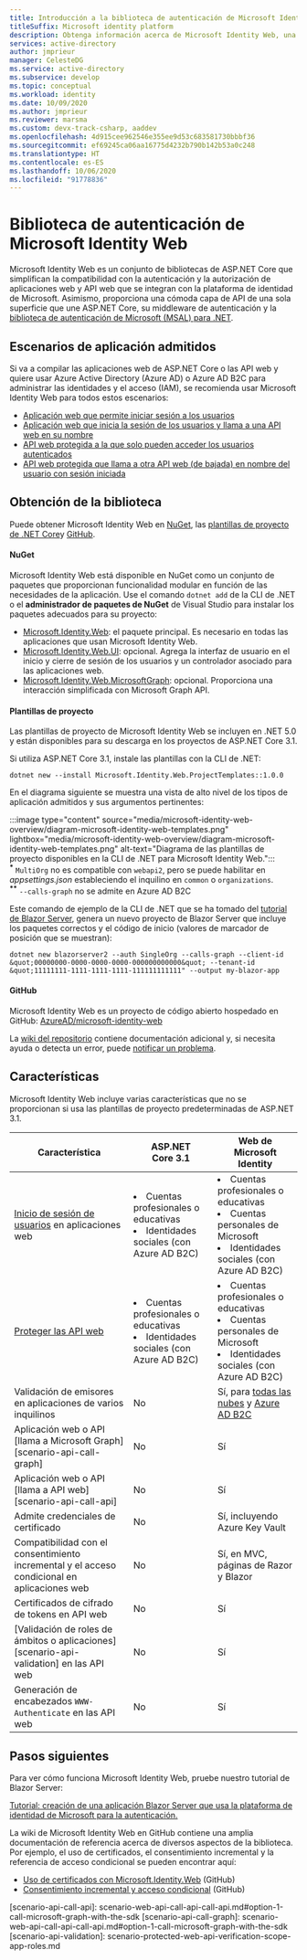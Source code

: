 ```yaml
---
title: Introducción a la biblioteca de autenticación de Microsoft Identity Web
titleSuffix: Microsoft identity platform
description: Obtenga información acerca de Microsoft Identity Web, una biblioteca de autenticación y autorización para las aplicaciones de ASP.NET Core que se integran con Azure Active Directory, Azure AD B2C, Microsoft Graph y otras API web.
services: active-directory
author: jmprieur
manager: CelesteDG
ms.service: active-directory
ms.subservice: develop
ms.topic: conceptual
ms.workload: identity
ms.date: 10/09/2020
ms.author: jmprieur
ms.reviewer: marsma
ms.custom: devx-track-csharp, aaddev
ms.openlocfilehash: 4d915cee962546e355ee9d53c683581730bbbf36
ms.sourcegitcommit: ef69245ca06aa16775d4232b790b142b53a0c248
ms.translationtype: HT
ms.contentlocale: es-ES
ms.lasthandoff: 10/06/2020
ms.locfileid: "91778836"
---
```

# <a name="microsoft-identity-web-authentication-library"></a>Biblioteca de autenticación de Microsoft Identity Web

Microsoft Identity Web es un conjunto de bibliotecas de ASP.NET Core que simplifican la compatibilidad con la autenticación y la autorización de aplicaciones web y API web que se integran con la plataforma de identidad de Microsoft. Asimismo, proporciona una cómoda capa de API de una sola superficie que une ASP.NET Core, su middleware de autenticación y la [biblioteca de autenticación de Microsoft (MSAL) para .NET](https://github.com/azuread/microsoft-authentication-library-for-dotnet).

## <a name="supported-application-scenarios"></a>Escenarios de aplicación admitidos

Si va a compilar las aplicaciones web de ASP.NET Core o las API web y quiere usar Azure Active Directory (Azure AD) o Azure AD B2C para administrar las identidades y el acceso (IAM), se recomienda usar Microsoft Identity Web para todos estos escenarios:

- [Aplicación web que permite iniciar sesión a los usuarios](scenario-web-app-sign-user-overview.md)
- [Aplicación web que inicia la sesión de los usuarios y llama a una API web en su nombre](scenario-web-app-call-api-overview.md)
- [API web protegida a la que solo pueden acceder los usuarios autenticados](scenario-protected-web-api-overview.md)
- [API web protegida que llama a otra API web (de bajada) en nombre del usuario con sesión iniciada](scenario-web-api-call-api-overview.md)

## <a name="get-the-library"></a>Obtención de la biblioteca

Puede obtener Microsoft Identity Web en [NuGet](#nuget), las [plantillas de proyecto de .NET Core](#project-templates)y [GitHub](#github).

#### <a name="nuget"></a>NuGet

Microsoft Identity Web está disponible en NuGet como un conjunto de paquetes que proporcionan funcionalidad modular en función de las necesidades de la aplicación. Use el comando `dotnet add` de la CLI de .NET o el **administrador de paquetes de NuGet** de Visual Studio para instalar los paquetes adecuados para su proyecto:

- [Microsoft.Identity.Web](https://www.nuget.org/packages/Microsoft.Identity.Web): el paquete principal. Es necesario en todas las aplicaciones que usan Microsoft Identity Web.
- [Microsoft.Identity.Web.UI](https://www.nuget.org/packages/Microsoft.Identity.Web.UI): opcional. Agrega la interfaz de usuario en el inicio y cierre de sesión de los usuarios y un controlador asociado para las aplicaciones web.
- [Microsoft.Identity.Web.MicrosoftGraph](https://www.nuget.org/packages/Microsoft.Identity.Web.MicrosoftGraph): opcional. Proporciona una interacción simplificada con Microsoft Graph API.

#### <a name="project-templates"></a>Plantillas de proyecto

Las plantillas de proyecto de Microsoft Identity Web se incluyen en .NET 5.0 y están disponibles para su descarga en los proyectos de ASP.NET Core 3.1.

Si utiliza ASP.NET Core 3.1, instale las plantillas con la CLI de .NET:

```dotnetcli
dotnet new --install Microsoft.Identity.Web.ProjectTemplates::1.0.0
```

En el diagrama siguiente se muestra una vista de alto nivel de los tipos de aplicación admitidos y sus argumentos pertinentes:

:::image type="content" source="media/microsoft-identity-web-overview/diagram-microsoft-identity-web-templates.png" lightbox="media/microsoft-identity-web-overview/diagram-microsoft-identity-web-templates.png" alt-text="Diagrama de las plantillas de proyecto disponibles en la CLI de .NET para Microsoft Identity Web.&quot;:::
<br /><sup><b>*</b></sup> `MultiOrg` no es compatible con `webapi2`, pero se puede habilitar en *appsettings.json* estableciendo el inquilino en `common` o `organizations`.
<br /><sup><b>**</b></sup> `--calls-graph` no se admite en Azure AD B2C

Este comando de ejemplo de la CLI de .NET que se ha tomado del [tutorial de Blazor Server](tutorial-blazor-server.md), genera un nuevo proyecto de Blazor Server que incluye los paquetes correctos y el código de inicio (valores de marcador de posición que se muestran):

```dotnetcli
dotnet new blazorserver2 --auth SingleOrg --calls-graph --client-id &quot;00000000-0000-0000-0000-000000000000&quot; --tenant-id &quot;11111111-1111-1111-1111-111111111111" --output my-blazor-app
```

#### <a name="github"></a>GitHub

Microsoft Identity Web es un proyecto de código abierto hospedado en GitHub: [AzureAD/microsoft-identity-web](https://github.com/AzureAD/microsoft-identity-web?azure-portal=true)

La [wiki del repositorio](https://github.com/AzureAD/microsoft-identity-web/wiki) contiene documentación adicional y, si necesita ayuda o detecta un error, puede [notificar un problema](https://github.com/AzureAD/microsoft-identity-web/issues).

## <a name="features"></a>Características

Microsoft Identity Web incluye varias características que no se proporcionan si usa las plantillas de proyecto predeterminadas de ASP.NET 3.1.

| Característica                                                                                  | ASP.NET Core 3.1                                                     | Web de Microsoft Identity                                                                                  |
|------------------------------------------------------------------------------------------|----------------------------------------------------------------------|---------------------------------------------------------------------------------------------------------|
| [Inicio de sesión de usuarios](scenario-web-app-sign-user-app-configuration.md) en aplicaciones web             | <li>Cuentas profesionales o educativas<li>Identidades sociales (con Azure AD B2C) | <li>Cuentas profesionales o educativas<li>Cuentas personales de Microsoft<li>Identidades sociales (con Azure AD B2C)     |
| [Proteger las API web](scenario-protected-web-api-app-configuration.md#microsoftidentityweb) | <li>Cuentas profesionales o educativas<li>Identidades sociales (con Azure AD B2C) | <li>Cuentas profesionales o educativas<li>Cuentas personales de Microsoft<li>Identidades sociales (con Azure AD B2C)     |
| Validación de emisores en aplicaciones de varios inquilinos                                                   | No                                                                   | Sí, para [todas las nubes](authentication-national-cloud.md) y [Azure AD B2C](/azure/active-directory-b2c) |
| Aplicación web o API [llama a Microsoft Graph][scenario-api-call-graph]                             | No                                                                   | Sí                                                                                                     |
| Aplicación web o API [llama a API web][scenario-api-call-api]                                       | No                                                                   | Sí                                                                                                     |
| Admite credenciales de certificado                                                         | No                                                                   | Sí, incluyendo Azure Key Vault                                                                          |
| Compatibilidad con el consentimiento incremental y el acceso condicional en aplicaciones web                           | No                                                                   | Sí, en MVC, páginas de Razor y Blazor                                                                    |
| Certificados de cifrado de tokens en API web                                                | No                                                                   | Sí                                                                                                     |
| [Validación de roles de ámbitos o aplicaciones][scenario-api-validation] en las API web                        | No                                                                   | Sí                                                                                                     |
| Generación de encabezados `WWW-Authenticate` en las API web                                         | No                                                                   | Sí                                                                                                     |

## <a name="next-steps"></a>Pasos siguientes

Para ver cómo funciona Microsoft Identity Web, pruebe nuestro tutorial de Blazor Server:

[Tutorial: creación de una aplicación Blazor Server que usa la plataforma de identidad de Microsoft para la autenticación.](tutorial-blazor-server.md)

La wiki de Microsoft Identity Web en GitHub contiene una amplia documentación de referencia acerca de diversos aspectos de la biblioteca. Por ejemplo, el uso de certificados, el consentimiento incremental y la referencia de acceso condicional se pueden encontrar aquí:

- [Uso de certificados con Microsoft.Identity.Web](https://github.com/AzureAD/microsoft-identity-web/wiki/Using-certificates?azure-portal=true) (GitHub)
- [Consentimiento incremental y acceso condicional](https://github.com/AzureAD/microsoft-identity-web/wiki/Managing-incremental-consent-and-conditional-access?azure-portal=true) (GitHub)

<!-- LINKS -->
<!--  [miw-certs]: microsoft-identity-web-certificates.md  -->
<!--  [miw-certs-decrypt]: microsoft-identity-web-certificates.md#decryption-certificates  -->
<!--  [miw-inc-consent-ca-header]: microsoft-identity-web-consent-conditional-access.md#handling-incremental-consent-or-conditional-access-in-web-apis  -->
<!--  [miw-inc-consent-ca]: microsoft-identity-web-consent-conditional-access.md  -->
[scenario-api-call-api]: scenario-web-api-call-api-call-api.md#option-1-call-microsoft-graph-with-the-sdk [scenario-api-call-graph]: scenario-web-api-call-api-call-api.md#option-1-call-microsoft-graph-with-the-sdk [scenario-api-validation]: scenario-protected-web-api-verification-scope-app-roles.md
